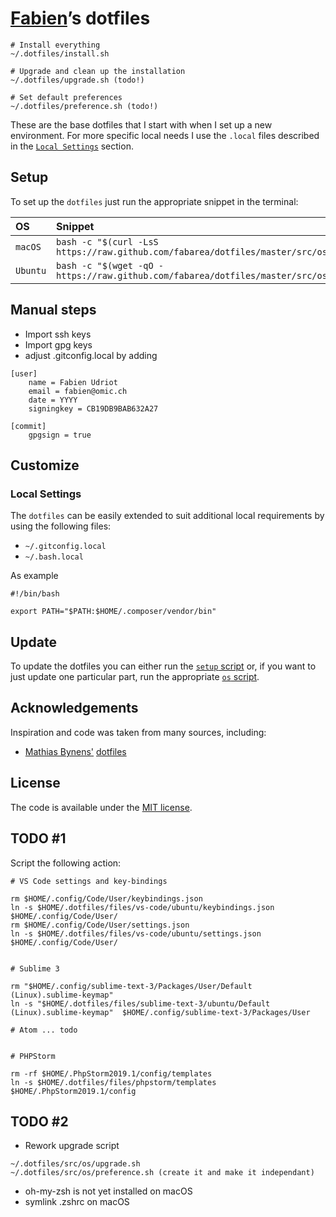 # [Fabien](https://github.com/fabarea)’s dotfiles

```
# Install everything
~/.dotfiles/install.sh

# Upgrade and clean up the installation
~/.dotfiles/upgrade.sh (todo!)

# Set default preferences
~/.dotfiles/preference.sh (todo!)
```

These are the base dotfiles that I start with when I set up a
new environment. For more specific local needs I use the `.local`
files described in the [`Local Settings`](#local-settings) section.

## Setup

To set up the `dotfiles` just run the appropriate snippet in the
terminal:

| OS       | Snippet                                                                                  |
| :------- | :--------------------------------------------------------------------------------------- |
| `macOS`  | `bash -c "$(curl -LsS https://raw.github.com/fabarea/dotfiles/master/src/os/setup.sh)"`  |
| `Ubuntu` | `bash -c "$(wget -qO - https://raw.github.com/fabarea/dotfiles/master/src/os/setup.sh)"` |

## Manual steps

-   Import ssh keys
-   Import gpg keys
-   adjust .gitconfig.local by adding

```
[user]
	name = Fabien Udriot
	email = fabien@omic.ch
	date = YYYY
	signingkey = CB19DB9BAB632A27

[commit]
	gpgsign = true
```

## Customize

### Local Settings

The `dotfiles` can be easily extended to suit additional local
requirements by using the following files:

-   `~/.gitconfig.local`
-   `~/.bash.local`

As example

```
#!/bin/bash

export PATH="$PATH:$HOME/.composer/vendor/bin"
```

## Update

To update the dotfiles you can either run the [`setup`
script](src/os/setup.sh) or, if you want to just update one particular
part, run the appropriate [`os` script](src/os).

## Acknowledgements

Inspiration and code was taken from many sources, including:

-   [Mathias Bynens'](https://github.com/mathiasbynens)
    [dotfiles](https://github.com/mathiasbynens/dotfiles)

## License

The code is available under the [MIT license](LICENSE.txt).

## TODO #1

Script the following action:

```
# VS Code settings and key-bindings

rm $HOME/.config/Code/User/keybindings.json
ln -s $HOME/.dotfiles/files/vs-code/ubuntu/keybindings.json  $HOME/.config/Code/User/
rm $HOME/.config/Code/User/settings.json
ln -s $HOME/.dotfiles/files/vs-code/ubuntu/settings.json  $HOME/.config/Code/User/


# Sublime 3

rm "$HOME/.config/sublime-text-3/Packages/User/Default (Linux).sublime-keymap"
ln -s "$HOME/.dotfiles/files/sublime-text-3/ubuntu/Default (Linux).sublime-keymap"  $HOME/.config/sublime-text-3/Packages/User

# Atom ... todo


# PHPStorm

rm -rf $HOME/.PhpStorm2019.1/config/templates
ln -s $HOME/.dotfiles/files/phpstorm/templates $HOME/.PhpStorm2019.1/config

```

## TODO #2

* Rework upgrade script

```
~/.dotfiles/src/os/upgrade.sh
~/.dotfiles/src/os/preference.sh (create it and make it independant)
```
* oh-my-zsh is not yet installed on macOS
* symlink .zshrc on macOS